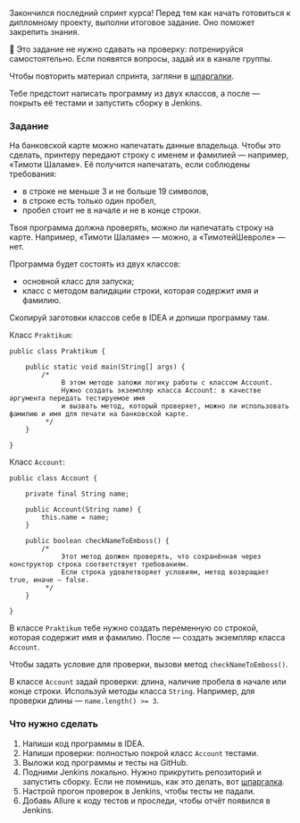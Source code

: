 Закончился последний спринт курса! Перед тем как начать готовиться к дипломному проекту, выполни итоговое задание. Оно поможет закрепить знания.

📌 Это задание не нужно сдавать на проверку: потренируйся самостоятельно. Если появятся вопросы, задай их в канале группы.

Чтобы повторить материал спринта, загляни в [шпаргалки](https://praktikum.notion.site/d087de63e3814d1e982accd5d66686b1).

Тебе предстоит написать программу из двух классов, а после — покрыть её тестами и запустить сборку в Jenkins.

### Задание

На банковской карте можно напечатать данные владельца. Чтобы это сделать, принтеру передают строку с именем и фамилией — например, «Тимоти Шаламе». Её получится напечатать, если соблюдены требования:

- в строке не меньше 3 и не больше 19 символов,
- в строке есть только один пробел,
- пробел стоит не в начале и не в конце строки.

Твоя программа должна проверять, можно ли напечатать строку на карте. Например, «Тимоти Шаламе» — можно, а «ТимотейШевроле» — нет.

Программа будет состоять из двух классов:

- основной класс для запуска;
- класс с методом валидации строки, которая содержит имя и фамилию.

Скопируй заготовки классов себе в IDEA и допиши программу там.

Класс `Praktikum`:
```
public class Praktikum {

    public static void main(String[] args) {
        /*
             В этом методе заложи логику работы с классом Account.
             Нужно создать экземпляр класса Account: в качестве аргумента передать тестируемое имя 
             и вызвать метод, который проверяет, можно ли использовать фамилию и имя для печати на банковской карте.
         */
    }

} 
```

Класс `Account`:
```
public class Account {

    private final String name;

    public Account(String name) {
        this.name = name;
    }

    public boolean checkNameToEmboss() {
        /*
             Этот метод должен проверять, что сохранённая через конструктор строка соответствует требованиям.
             Если строка удовлетворяет условиям, метод возвращает true, иначе — false.
         */
    }

} 
```

В классе `Praktikum` тебе нужно создать переменную со строкой, которая содержит имя и фамилию. После — создать экземпляр класса `Account`.

Чтобы задать условие для проверки, вызови метод `checkNameToEmboss()`.

В классе `Account` задай проверки: длина, наличие пробела в начале или конце строки. Используй методы класса `String`. Например, для проверки длины — `name.length() >= 3`.

### Что нужно сделать

1. Напиши код программы в IDEA.
2. Напиши проверки: полностью покрой класс `Account` тестами.
3. Выложи код программы и тесты на GitHub.
4. Подними Jenkins локально. Нужно прикрутить репозиторий и запустить сборку. Если не помнишь, как это делать, вот [шпаргалка](https://code.s3.yandex.net/qa-automation-engineer/java/track2/cheatsheets/sprint8/jenkins_cheatsheet.pdf).
5. Настрой прогон проверок в Jenkins, чтобы тесты не падали.
6. Добавь Allure к коду тестов и проследи, чтобы отчёт появился в Jenkins.
